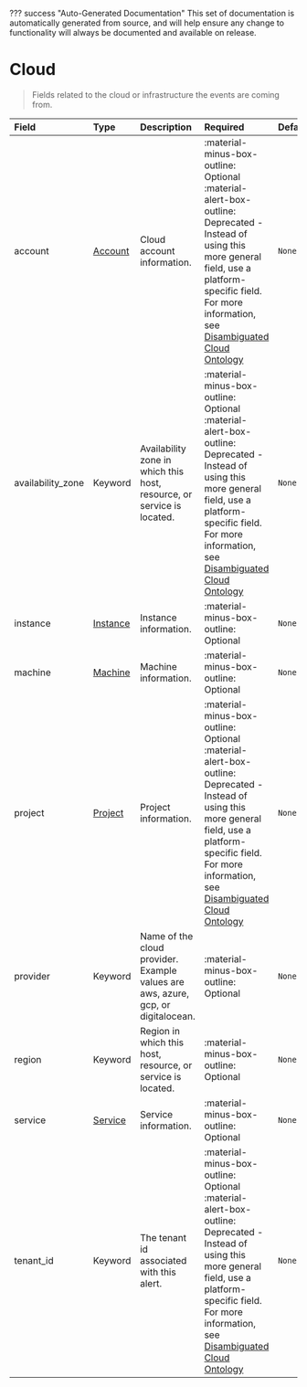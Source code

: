 ??? success "Auto-Generated Documentation"
    This set of documentation is automatically generated from source, and will help ensure any change to functionality will always be documented and available on release.

# Cloud

> Fields related to the cloud or infrastructure the events are coming from.

| Field | Type | Description | Required | Default |
| :--- | :--- | :--- | :--- | :--- |
| account | [Account](/howler-docs/odm/class/account) | Cloud account information. | :material-minus-box-outline: Optional :material-alert-box-outline: Deprecated - Instead of using this more general field, use a platform-specific field. For more information, see [Disambiguated Cloud Ontology](https://confluence.devtools.cse-cst.gc.ca/display/DASI2/Disambiguated+Cloud+Ontology) | `None` |
| availability_zone | Keyword | Availability zone in which this host, resource, or service is located. | :material-minus-box-outline: Optional :material-alert-box-outline: Deprecated - Instead of using this more general field, use a platform-specific field. For more information, see [Disambiguated Cloud Ontology](https://confluence.devtools.cse-cst.gc.ca/display/DASI2/Disambiguated+Cloud+Ontology) | `None` |
| instance | [Instance](/howler-docs/odm/class/instance) | Instance information. | :material-minus-box-outline: Optional | `None` |
| machine | [Machine](/howler-docs/odm/class/machine) | Machine information. | :material-minus-box-outline: Optional | `None` |
| project | [Project](/howler-docs/odm/class/project) | Project information. | :material-minus-box-outline: Optional :material-alert-box-outline: Deprecated - Instead of using this more general field, use a platform-specific field. For more information, see [Disambiguated Cloud Ontology](https://confluence.devtools.cse-cst.gc.ca/display/DASI2/Disambiguated+Cloud+Ontology) | `None` |
| provider | Keyword | Name of the cloud provider. Example values are aws, azure, gcp, or digitalocean. | :material-minus-box-outline: Optional | `None` |
| region | Keyword | Region in which this host, resource, or service is located. | :material-minus-box-outline: Optional | `None` |
| service | [Service](/howler-docs/odm/class/service) | Service information. | :material-minus-box-outline: Optional | `None` |
| tenant_id | Keyword | The tenant id associated with this alert. | :material-minus-box-outline: Optional :material-alert-box-outline: Deprecated - Instead of using this more general field, use a platform-specific field. For more information, see [Disambiguated Cloud Ontology](https://confluence.devtools.cse-cst.gc.ca/display/DASI2/Disambiguated+Cloud+Ontology) | `None` |
